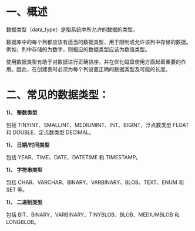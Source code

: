 # 一、概述

数据类型（data_type）是指系统中所允许的数据的类型。

数据库中的每个列都应该有适当的数据类型，用于限制或允许该列中存储的数据。例如，列中存储的为数字，则相应的数据类型应该为数值类型。

使用数据类型有助于对数据进行正确排序，并在优化磁盘使用方面起着重要的作用。因此，在创建表时必须为每个列设置正确的数据类型及可能的长度。

# 二、常见的数据类型：

**1)、 整数类型**

包括 TINYINT、SMALLINT、MEDIUMINT、INT、BIGINT，浮点数类型 FLOAT 和 DOUBLE，定点数类型 DECIMAL。

**1)、 日期/时间类型**

包括 YEAR、TIME、DATE、DATETIME 和 TIMESTAMP。

**1)、 字符串类型**

包括 CHAR、VARCHAR、BINARY、VARBINARY、BLOB、TEXT、ENUM 和 SET 等。

**1)、 二进制类型**

包括 BIT、BINARY、VARBINARY、TINYBLOB、BLOB、MEDIUMBLOB 和 LONGBLOB。